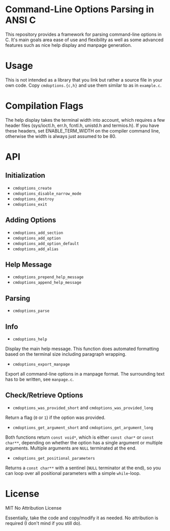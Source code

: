 # Command-Line Options Parsing in ANSI C
This repository provides a framework for parsing command-line options in C.
It's main goals area ease of use and flexibility as well as some advanced features such as nice help display and manpage generation.

# Usage
This is not intended as a library that you link but rather a source file in your own code. Copy `cmdoptions.{c,h}` and use them similar to as in `example.c`.

# Compilation Flags
The help display takes the terminal width into account, which requires a few header files (sys/ioctl.h, err.h, fcntl.h, unistd.h and termios.h).
If you have these headers, set ENABLE_TERM_WIDTH on the compiler command line, otherwise the width is always just assumed to be 80.

# API
## Initialization
- `cmdoptions_create`
- `cmdoptions_disable_narrow_mode`
- `cmdoptions_destroy`
- `cmdoptions_exit`

## Adding Options
- `cmdoptions_add_section`
- `cmdoptions_add_option`
- `cmdoptions_add_option_default`
- `cmdoptions_add_alias`

## Help Message
- `cmdoptions_prepend_help_message`
- `cmdoptions_append_help_message`

## Parsing
- `cmdoptions_parse`

## Info
- `cmdoptions_help`

Display the main help message. This function does automated formatting based on the terminal size including paragraph wrapping.

- `cmdoptions_export_manpage`

Export all command-line options in a manpage format. The surrounding text has to be written, see `manpage.c`.

## Check/Retrieve Options
- `cmdoptions_was_provided_short` and `cmdoptions_was_provided_long`

Return a flag (`0` or `1`) if the option was provided.

- `cmdoptions_get_argument_short` and `cmdoptions_get_argument_long`

Both functions return `const void*`, which is either `const char*` or `const char**`, depending on whether the option has a single argument or multiple arguments.
Multiple arguments are `NULL` terminated at the end.

- `cmdoptions_get_positional_parameters`

Returns a `const char**` with a sentinel (`NULL` terminator at the end), so you can loop over all positional parameters with a simple `while`-loop.

# License
MIT No Attribution License

Essentially, take the code and copy/modify it as needed. No attribution is required (I don't mind if you still do).
